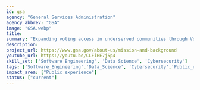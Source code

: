 ```yaml
---
id: gsa
agency: "General Services Administration"
agency_abbrev: "GSA"
image: "GSA.webp"
title: 
summary: "Expanding voting access in underserved communities through Vote.gov; simplifying access to life-saving benefits and services on USAGov; supporting ideas from federal employees about how technology can improve customer experience through 10x; contributing to a White House subcommittee on equitable data; and helping secure Login.gov from cybersecurity threats."
description: 
project_url: https://www.gsa.gov/about-us/mission-and-background
youtube_url: https://youtu.be/CLFiHE7j5p4
skill_set: ['Software Engineering', 'Data Science', 'Cybersecurity']
tags: ['Software_Engineering','Data_Science', 'Cybersecurity','Public_experience']
impact_area: ["Public experience"]
status: ["current"]
---
```


